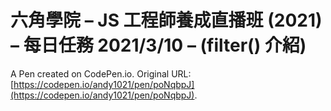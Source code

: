 # 六角學院 – JS 工程師養成直播班 (2021) – 每日任務 2021/3/10 – (filter() 介紹)

A Pen created on CodePen.io. Original URL: [https://codepen.io/andy1021/pen/poNqbpJ](https://codepen.io/andy1021/pen/poNqbpJ).


